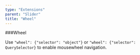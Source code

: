 ```yaml
---
type: "Extensions"
parent: "Slider"
title: "Wheel"
---
```


###Wheel

Use `"wheel": {"selector": "object"}` or `"wheel": {"selector": QuerySelector}` to enable mousewheel navigation.

<demo>
  <demovanilla src="inline/demos/slider/wheel">
  </demovanilla>
</demo>
